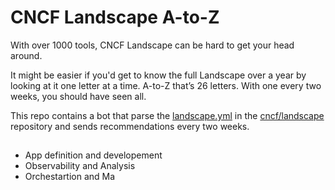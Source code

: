 # CNCF Landscape A-to-Z

With over 1000 tools, CNCF Landscape can be hard to get your head around.

It might be easier if you'd get to know the full Landscape over a year by looking at it one letter at a time. A-to-Z that’s 26 letters. With one every two weeks, you should have seen all.

This repo contains a bot that parse the [landscape.yml](https://github.com/cncf/landscape/blob/master/landscape.yml) in the [cncf/landscape]() repository and sends recommendations every two weeks.


##

* App definition and developement
* Observability and Analysis
* Orchestartion and Ma